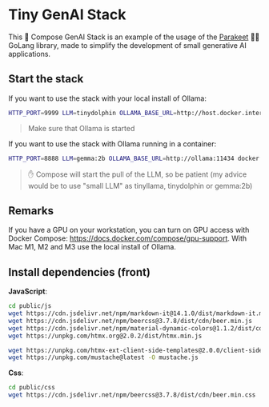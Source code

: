 # Tiny GenAI Stack

This 🐳 Compose GenAI Stack is an example of the usage of the [Parakeet](https://github.com/parakeet-nest/parakeet) 🦜🪺 GoLang library, made to simplify the development of small generative AI applications.

## Start the stack

If you want to use the stack with your local install of Ollama:

```bash
HTTP_PORT=9999 LLM=tinydolphin OLLAMA_BASE_URL=http://host.docker.internal:11434 docker compose --profile webapp up
```
> Make sure that Ollama is started

If you want to use the stack with Ollama running in a container:
```bash
HTTP_PORT=8888 LLM=gemma:2b OLLAMA_BASE_URL=http://ollama:11434 docker compose --profile container up
```

> ✋ Compose will start the pull of the LLM, so be patient (my advice would be to use "small LLM" as tinyllama, tinydolphin or gemma:2b)

## Remarks

If you have a GPU on your workstation, you can turn on GPU access with Docker Compose: https://docs.docker.com/compose/gpu-support. With Mac M1, M2 and M3 use the local install of Ollama.

## Install dependencies (front)

**JavaScript**:
```bash
cd public/js
wget https://cdn.jsdelivr.net/npm/markdown-it@14.1.0/dist/markdown-it.min.js
wget https://cdn.jsdelivr.net/npm/beercss@3.7.8/dist/cdn/beer.min.js
wget https://cdn.jsdelivr.net/npm/material-dynamic-colors@1.1.2/dist/cdn/material-dynamic-colors.min.js
wget https://unpkg.com/htmx.org@2.0.2/dist/htmx.min.js

wget https://unpkg.com/htmx-ext-client-side-templates@2.0.0/client-side-templates.js
wget https://unpkg.com/mustache@latest -O mustache.js
```

**Css**:
```bash
cd public/css
wget https://cdn.jsdelivr.net/npm/beercss@3.7.8/dist/cdn/beer.min.css
```